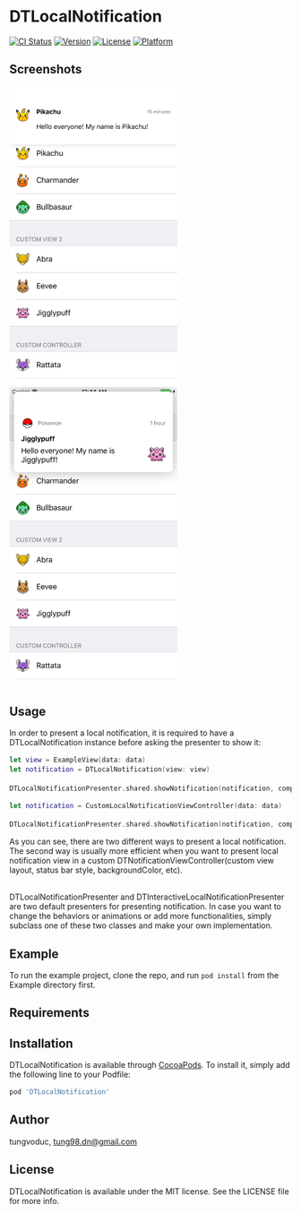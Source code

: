 # DTLocalNotification

[![CI Status](http://img.shields.io/travis/tungvoduc/DTLocalNotification.svg?style=flat)](https://travis-ci.org/tungvoduc/DTLocalNotification)
[![Version](https://img.shields.io/cocoapods/v/DTLocalNotification.svg?style=flat)](http://cocoapods.org/pods/DTLocalNotification)
[![License](https://img.shields.io/cocoapods/l/DTLocalNotification.svg?style=flat)](http://cocoapods.org/pods/DTLocalNotification)
[![Platform](https://img.shields.io/cocoapods/p/DTLocalNotification.svg?style=flat)](http://cocoapods.org/pods/DTLocalNotification)

## Screenshots
<img src="Screenshots/screenshot1.png" width=300 rspace=20>
<img src="Screenshots/screenshot2.png" width=300>

## Usage
In order to present a local notification, it is required to have a DTLocalNotification instance before asking the presenter to show it:

```swift
let view = ExampleView(data: data)
let notification = DTLocalNotification(view: view)

DTLocalNotificationPresenter.shared.showNotification(notification, completion: nil)
```

```swift
let notification = CustomLocalNotificationViewController(data: data)

DTLocalNotificationPresenter.shared.showNotification(notification, completion: nil)
```
As you can see, there are two different ways to present a local notification. The second way is usually more efficient when you want to present local notification view in a custom DTNotificationViewController(custom view layout, status bar style, backgroundColor, etc).

<br/>
DTLocalNotificationPresenter and DTInteractiveLocalNotificationPresenter are two default presenters for presenting notification. In case you want to change the behaviors or animations or add more functionalities, simply subclass one of these two classes and make your own implementation.

## Example

To run the example project, clone the repo, and run `pod install` from the Example directory first.

## Requirements

## Installation

DTLocalNotification is available through [CocoaPods](http://cocoapods.org). To install
it, simply add the following line to your Podfile:

```ruby
pod 'DTLocalNotification'
```

## Author

tungvoduc, tung98.dn@gmail.com

## License

DTLocalNotification is available under the MIT license. See the LICENSE file for more info.
